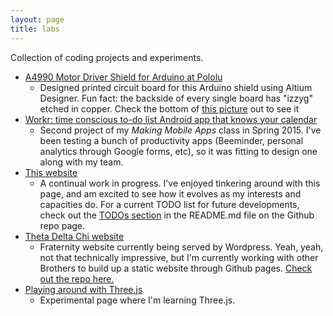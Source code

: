 ```yaml
---
layout: page
title: labs
---
```


Collection of coding projects and experiments.

* [A4990 Motor Driver Shield for Arduino at Pololu](https://www.pololu.com/product/2512)
	- Designed printed circuit board for this Arduino shield using Altium Designer. Fun fact: the backside of every single board has "izzyg" etched in copper. Check the bottom of [this picture](https://www.pololu.com/picture/view/0J5720) out to see it
* [Workr: time conscious to-do list Android app that knows your calendar](http://izzygomez.com/mit/6s198/workr/)
	- Second project of my <i>Making Mobile Apps</i> class in Spring 2015. I've been testing a bunch of productivity apps (Beeminder, personal analytics through Google forms, etc), so it was fitting to design one along with my team.
* [This website](http://izzygomez.com) 
	- A continual work in progress. I've enjoyed tinkering around with this page, and am excited to see how it evolves as my interests and capacities do. For a current TODO list for future developments, check out the [TODOs section](https://github.com/izzygomez/izzygomez.github.io) in the README.md file on the Github repo page. 
* [Theta Delta Chi website](http://tdc.mit.edu)
	- Fraternity website currently being served by Wordpress. Yeah, yeah, not that technically impressive, but I'm currently working with other Brothers to build up a static website through Github pages. [Check out the repo here.](https://github.com/theta-delta-chi/theta-delta-chi.github.io)
* [Playing around with Three.js](three/)
	- Experimental page where I'm learning Three.js.